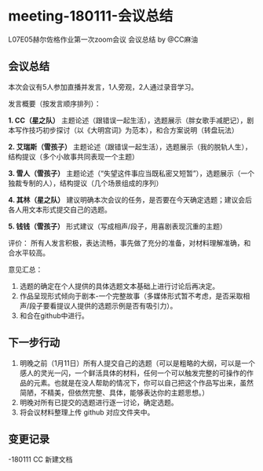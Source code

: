 # meeting-180111-会议总结

L07E05赫尔佐格作业第一次zoom会议
会议总结 by @CC麻油

## 会议总结
本次会议有5人参加直播并发言，1人旁观，2人通过录音学习。

发言概要（按发言顺序排列）：

**1. CC（星之队）** 主题论述（跟错误一起生活），选题展示（胖女歌手减肥记），剧本写作技巧初步探讨（以《大明宫词》为范本），和合方案说明（转盘玩法）

**2. 艾瑞斯（雪孩子）** 主题论述（跟错误一起生活），选题展示（我的脱轨人生），结构提议（多个小故事共同表现一个主题）

**3. 雪人（雪孩子）** 主题论述（“失望这件事应当既私密又短暂”），选题展示（一个独裁专制的人），结构提议（几个场景组成的序列）

**4. 其林（星之队）**  建议明确本次会议的任务，是否要在今天确定选题；建议会后各人用文本形式提交自己的选题。

**5. 钱钱（雪孩子）** 形式建议（写成相声/段子，用喜剧表现沉重的主题）

评价：
所有人发言积极，表达流畅，事先做了充分的准备，对材料理解准确，和合水平较高。

意见汇总：
1. 选题的确定在个人提供的具体选题文本基础上进行讨论后再决定。
2. 作品呈现形式倾向于剧本-一个完整故事（多媒体形式暂不考虑，是否采取相声/段子要看提议人提供的选题示例是否有吸引力）。
3. 和合在github中进行。

## 下一步行动
1. 明晚之前（1月11日）所有人提交自己的选题（可以是粗略的大纲，可以是一个感人的灵光一闪，一个鲜活具体的材料，任何一个可以触发完整的可操作的作品的元素。也就是在没人帮助的情况下，你可以自己把这个作品写出来，虽然简陋，不精美，但依然完整、具体，能够表达你的主题思想。）
2. 明晚对所有已提交的选题进行逐一讨论，确定选题。
3. 将会议材料整理上传 github 对应文件夹中。

## 变更记录
-180111 CC 新建文档





